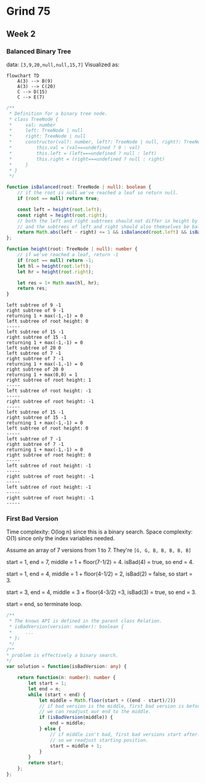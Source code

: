 # Grind 75
## Week 2
### Balanced Binary Tree
data: `[3,9,20,null,null,15,7]`
Visualized as: 
```mermaid
flowchart TD
    A(3) --> B(9)
    A(3) --> C(20)
    C --> D(15)
    C --> E(7)
```
```typescript
/**
 * Definition for a binary tree node.
 * class TreeNode {
 *     val: number
 *     left: TreeNode | null
 *     right: TreeNode | null
 *     constructor(val?: number, left?: TreeNode | null, right?: TreeNode | null) {
 *         this.val = (val===undefined ? 0 : val)
 *         this.left = (left===undefined ? null : left)
 *         this.right = (right===undefined ? null : right)
 *     }
 * }
 */

function isBalanced(root: TreeNode | null): boolean {
    // if the root is null we've reached a leaf so return null.
    if (root == null) return true;

    const left = height(root.left);
    const right = height(root.right);
    // both the left and right subtrees should not differ in height by more than 1,
    // and the subtrees of left and right should also themselves be balanced.
    return Math.abs(left - right) <= 1 && isBalanced(root.left) && isBalanced(root.right); 
};

function height(root: TreeNode | null): number {
    // if we've reached a leaf, return -1
    if (root == null) return -1;
    let hl = height(root.left);
    let hr = height(root.right);

    let res = 1+ Math.max(hl, hr);
    return res;
}
```
```
left subtree of 9 -1
right subtree of 9 -1
returning 1 + max(-1,-1) = 0
left subtree of root height: 0
-----
left subtree of 15 -1
right subtree of 15 -1
returning 1 + max(-1,-1) = 0
left subtree of 20 0
left subtree of 7 -1
right subtree of 7 -1
returning 1 + max(-1,-1) = 0
right subtree of 20 0
returning 1 + max(0,0) = 1
right subtree of root height: 1
-----
left subtree of root height: -1
-----
right subtree of root height: -1
-----
left subtree of 15 -1
right subtree of 15 -1
returning 1 + max(-1,-1) = 0
left subtree of root height: 0
-----
left subtree of 7 -1
right subtree of 7 -1
returning 1 + max(-1,-1) = 0
right subtree of root height: 0
-----
left subtree of root height: -1
-----
right subtree of root height: -1
-----
left subtree of root height: -1
-----
right subtree of root height: -1
-----
```
### First Bad Version
Time complexity: O(log n) since this is a binary search.
Space complexity: O(1) since only the index variables needed.

Assume an array of 7 versions from 1 to 7. They're `[G, G, B, B, B, B, B]`

start = 1, end = 7, middle = 1 + floor(7-1/2) = 4. isBad(4) = true, so end = 4.

start = 1, end = 4, middle = 1 + floor(4-1/2) = 2, isBad(2) = false, so start = 3.

start = 3, end = 4, middle = 3 + floor(4-3/2) =3, isBad(3) = true, so end = 3.

start = end, so terminate loop.

```typescript
/**
 * The knows API is defined in the parent class Relation.
 * isBadVersion(version: number): boolean {
 *     ...
 * };
 */
/**
* problem is effectively a binary search. 
*/
var solution = function(isBadVersion: any) {

    return function(n: number): number {
        let start = 1;
        let end = n;
        while (start < end) {
            let middle = Math.floor(start + ((end - start)/2))
            // if bad version is the middle, first bad version is before middle.
            // we can readjust our end to the middle.
            if (isBadVersion(middle)) {
                end = middle;
            } else {
                // if middle isn't bad, first bad versions start after.
                // so we readjust starting position.
                start = middle + 1;
            }
        }
        return start;
    };
};
```
